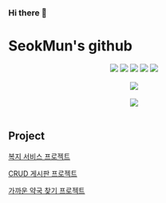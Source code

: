 ### Hi there 👋

# SeokMun's github

<div align="center">
	<img src="https://img.shields.io/badge/Java-007396?style=flat&logo=Java&logoColor=white" />
	<img src="https://img.shields.io/badge/HTML5-E34F26?style=flat&logo=HTML5&logoColor=white" />
	<img src="https://img.shields.io/badge/CSS3-1572B6?style=flat&logo=CSS3&logoColor=white" />
	<img src="https://img.shields.io/badge/Spring-6DB33F?style=flat&logo=Spring&logoColor=white" />
	<img src="https://img.shields.io/badge/Spring Boot-6DB33F?style=flat&logo=Spring Boot&logoColor=white" />
</div>

<br>

<div align="center">
	<img src="https://github-readme-stats.vercel.app/api/top-langs/?username=GGHDMS&layout=compact"><br><br>
	<img src="https://github-readme-stats.vercel.app/api?username=GGHDMS&show_icons=true">
</div>


<br>

## Project

[복지 서비스 프로젝트](#https://github.com/GGHDMS/bokgpt)

[CRUD 게시판 프로젝트](#https://github.com/GGHDMS/board-project)

[가까운 약국 찾기 프로젝트](#https://github.com/GGHDMS/pharmacy-recommendation)


